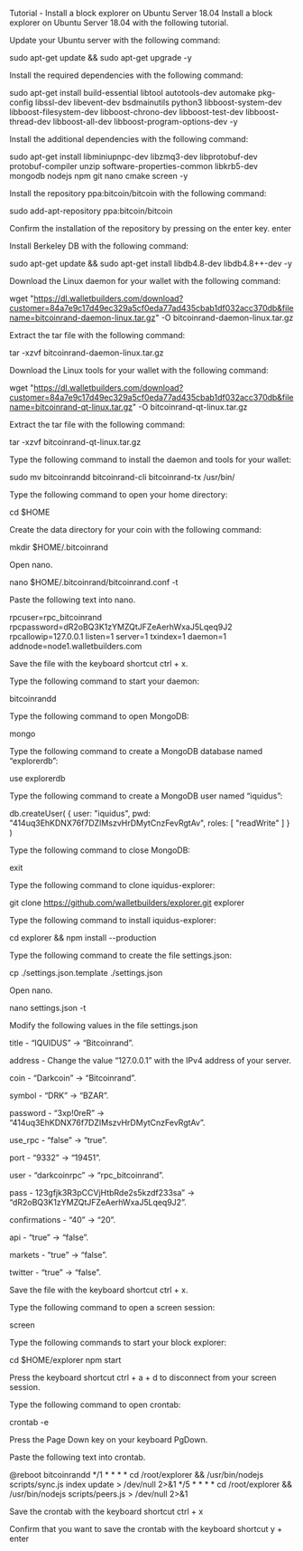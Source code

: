 Tutorial - Install a block explorer on Ubuntu Server 18.04
Install a block explorer on Ubuntu Server 18.04 with the following tutorial.

Update your Ubuntu server with the following command:

sudo apt-get update && sudo apt-get upgrade -y

Install the required dependencies with the following command:

sudo apt-get install build-essential libtool autotools-dev automake pkg-config libssl-dev libevent-dev bsdmainutils python3 libboost-system-dev libboost-filesystem-dev libboost-chrono-dev libboost-test-dev libboost-thread-dev libboost-all-dev libboost-program-options-dev -y

Install the additional dependencies with the following command:

sudo apt-get install libminiupnpc-dev libzmq3-dev libprotobuf-dev protobuf-compiler unzip software-properties-common libkrb5-dev mongodb nodejs npm git nano cmake screen -y

Install the repository ppa:bitcoin/bitcoin with the following command:

sudo add-apt-repository ppa:bitcoin/bitcoin

Confirm the installation of the repository by pressing on the enter key. enter

Install Berkeley DB with the following command:

sudo apt-get update && sudo apt-get install libdb4.8-dev libdb4.8++-dev -y

Download the Linux daemon for your wallet with the following command:

wget "https://dl.walletbuilders.com/download?customer=84a7e9c17d49ec329a5cf0eda77ad435cbab1df032acc370db&filename=bitcoinrand-daemon-linux.tar.gz" -O bitcoinrand-daemon-linux.tar.gz

Extract the tar file with the following command:

tar -xzvf bitcoinrand-daemon-linux.tar.gz

Download the Linux tools for your wallet with the following command:

wget "https://dl.walletbuilders.com/download?customer=84a7e9c17d49ec329a5cf0eda77ad435cbab1df032acc370db&filename=bitcoinrand-qt-linux.tar.gz" -O bitcoinrand-qt-linux.tar.gz

Extract the tar file with the following command:

tar -xzvf bitcoinrand-qt-linux.tar.gz

Type the following command to install the daemon and tools for your wallet:

sudo mv bitcoinrandd bitcoinrand-cli bitcoinrand-tx /usr/bin/

Type the following command to open your home directory:

cd $HOME

Create the data directory for your coin with the following command:

mkdir $HOME/.bitcoinrand

Open nano.

nano $HOME/.bitcoinrand/bitcoinrand.conf -t

Paste the following text into nano.

rpcuser=rpc_bitcoinrand
rpcpassword=dR2oBQ3K1zYMZQtJFZeAerhWxaJ5Lqeq9J2
rpcallowip=127.0.0.1
listen=1
server=1
txindex=1
daemon=1
addnode=node1.walletbuilders.com

Save the file with the keyboard shortcut ctrl + x.

Type the following command to start your daemon:

bitcoinrandd

Type the following command to open MongoDB:

mongo

Type the following command to create a MongoDB database named “explorerdb”:

use explorerdb

Type the following command to create a MongoDB user named “iquidus”:

db.createUser( { user: "iquidus", pwd: "414uq3EhKDNX76f7DZIMszvHrDMytCnzFevRgtAv", roles: [ "readWrite" ] } )

Type the following command to close MongoDB:

exit

Type the following command to clone iquidus-explorer:

git clone https://github.com/walletbuilders/explorer.git explorer

Type the following command to install iquidus-explorer:

cd explorer && npm install --production

Type the following command to create the file settings.json:

cp ./settings.json.template ./settings.json

Open nano.

nano settings.json -t

Modify the following values in the file settings.json

title - “IQUIDUS” -> “Bitcoinrand”.

address - Change the value “127.0.0.1” with the IPv4 address of your server.

coin - “Darkcoin” -> “Bitcoinrand”.

symbol - “DRK” -> “BZAR”.

password - “3xp!0reR” -> “414uq3EhKDNX76f7DZIMszvHrDMytCnzFevRgtAv”.

use_rpc - “false” -> “true”.

port - “9332” -> “19451”.

user - “darkcoinrpc” -> “rpc_bitcoinrand”.

pass - 123gfjk3R3pCCVjHtbRde2s5kzdf233sa” -> “dR2oBQ3K1zYMZQtJFZeAerhWxaJ5Lqeq9J2”.

confirmations - “40” -> “20”.

api - “true” -> “false”.

markets - “true” -> “false”.

twitter - “true” -> “false”.

Save the file with the keyboard shortcut ctrl + x.

Type the following command to open a screen session:

screen

Type the following commands to start your block explorer:

cd $HOME/explorer
npm start

Press the keyboard shortcut ctrl + a + d to disconnect from your screen session.

Type the following command to open crontab:

crontab -e

Press the Page Down key on your keyboard PgDown.

Paste the following text into crontab.

@reboot bitcoinrandd
*/1 * * * * cd /root/explorer && /usr/bin/nodejs scripts/sync.js index update > /dev/null 2>&1
*/5 * * * * cd /root/explorer && /usr/bin/nodejs scripts/peers.js > /dev/null 2>&1

Save the crontab with the keyboard shortcut ctrl + x

Confirm that you want to save the crontab with the keyboard shortcut y + enter
